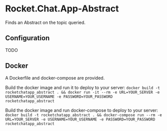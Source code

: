 # Rocket.Chat.App-Abstract

Finds an Abstract on the topic queried.

## Configuration

TODO

## Docker
A Dockerfile and docker-compose are provided.

Build the docker image and run it to deploy to your server:
`docker build -t rocketchatapp_abstract . && docker run -it --rm -e URL=YOUR_SERVER -e USERNAME=YOUR_USERNAME -e PASSWORD=YOUR_PASSWORD rocketchatapp_abstract`

Build the docker image and run docker-compose to deploy to your server:
`docker build -t rocketchatapp_abstract . && docker-compose run --rm -e URL=YOUR_SERVER -e USERNAME=YOUR_USERNAME -e PASSWORD=YOUR_PASSWORD rocketchatapp_abstract`